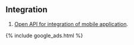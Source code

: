 
## Integration

1. [Open API for integration of mobile application](https://github.com/dvmorozov/expenses/issues/98).

{% include google_ads.html %}
